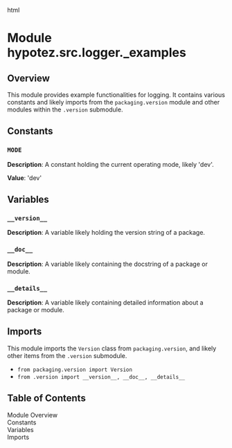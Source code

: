 html
<h1>Module hypotez.src.logger._examples</h1>

<h2>Overview</h2>
<p>This module provides example functionalities for logging.  It contains various constants and likely imports from the <code>packaging.version</code> module and other modules within the <code>.version</code> submodule.</p>

<h2>Constants</h2>

<h3><code>MODE</code></h3>

<p><strong>Description</strong>:  A constant holding the current operating mode, likely 'dev'.</p>
<p><strong>Value</strong>: 'dev'</p>

<h2>Variables</h2>

<h3><code>__version__</code></h3>

<p><strong>Description</strong>:  A variable likely holding the version string of a package.</p>


<h3><code>__doc__</code></h3>

<p><strong>Description</strong>:  A variable likely containing the docstring of a package or module.</p>

<h3><code>__details__</code></h3>

<p><strong>Description</strong>:  A variable likely containing detailed information about a package or module.</p>

<h2>Imports</h2>

<p>This module imports the <code>Version</code> class from <code>packaging.version</code>, and likely other items from the <code>.version</code> submodule.
</p>

<ul>
  <li><code>from packaging.version import Version</code></li>
  <li><code>from .version import __version__, __doc__, __details__</code></li>
</ul>


<!-- Table of Contents -->
<div id="toc">
<h2>Table of Contents</h2>
<ul>
<li><a href="#module-hypotez.src.logger._examples">Module Overview</a></li>
<li><a href="#constants">Constants</a></li>
<li><a href="#variables">Variables</a></li>
<li><a href="#imports">Imports</a></li>
</ul>
</div>